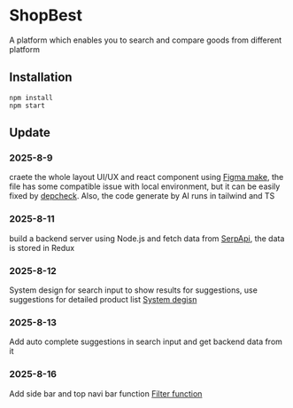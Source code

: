 # ShopBest  
A platform which enables you to search and compare goods from different platform

## Installation  
```
npm install
npm start
```

## Update
### 2025-8-9
craete the whole layout UI/UX and react component using
[Figma make](https://www.figma.com/make/b7TPhDSmWBc1zlZmMk8BMe/Untitled?node-id=0-4&t=V1aVwm6pnx9EWs1n-0), the file has some compatible issue with local environment, but it can be easily fixed by [depcheck](https://www.npmjs.com/package/depcheck). Also, the code generate by AI runs in tailwind and TS
### 2025-8-11
build a backend server using Node.js and fetch data from [SerpApi](https://serpapi.com/), the data is stored in Redux
### 2025-8-12
System design for search input to show results for suggestions, use suggestions for detailed product list
[System degisn](https://lucid.app/lucidchart/58692dfa-5e67-418c-a747-cf526e485fa1/edit?viewport_loc=-26%2C2211%2C1919%2C872%2C0_0&invitationId=inv_db6c898e-58eb-4afe-9006-f640e96ffad4)
### 2025-8-13
Add auto complete suggestions in search input and get backend data from it
### 2025-8-16
Add side bar and top navi bar function
[Filter function](https://lucid.app/lucidchart/5e1340ee-0b83-4376-86ef-801cda1fadea/edit?viewport_loc=-29%2C1640%2C1923%2C874%2C0_0&invitationId=inv_4e2dbb01-8863-467c-98e1-ccb40a2d1be5)
